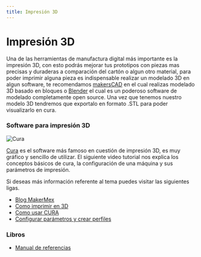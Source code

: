 ```yaml
---
title: Impresión 3D
---
```

# Impresión 3D
Una de las herramientas de manufactura digital más importante es la impresión 3D, con esto podrás mejorar tus prototipos con piezas mas precisas y duraderas a comparación del cartón o algun otro material, para poder imprimir alguna pieza es indispensable realizar un modelado 3D en algun software, te recomendamos [makersCAD](https://makerscad-docs.readthedocs.io/en/latest/) en el cual realizas modelado 3D basado en bloques o [Blender](https://docs.blender.org/manual/es/dev/) el cual es un poderoso software de modelado completamente open source.
Una vez que tenemos nuestro modelo 3D tendremos que exportalo en formato .STL para poder visualizarlo en cura.

### Software para impresión 3D
![Cura]({{site.baseurl}}/img/cura.JPG)

[Cura](https://ultimaker.com/en/products/ultimaker-cura-software) es el software más famoso en cuestión de impresión 3D, es muy gráfico y sencillo de utilizar.
El siguiente video tutorial nos explica los conceptos básicos de cura, la configuración de una máquina y sus parámetros de impresión.




Si deseas más información referente al tema puedes visitar las siguientes ligas.

* [Blog MakerMex](http://makermex.com/blog)
* [Como imprimir en 3D](https://www.youtube.com/watch?v=rWkzor3ZYTA)
* [Como usar CURA](https://www.youtube.com/watch?v=1y9YhHwjXYk)
* [Configurar parámetros y crear perfiles](https://www.youtube.com/watch?v=TYB1uC7Y26o)

### Libros
* [Manual de referencias](https://www.zonamaker.com/impresion-3d/software-imp3d/manual-de-cura)
